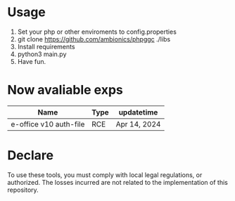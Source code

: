 # Usage
1. Set your php or other enviroments to config.properties
2. git clone https://github.com/ambionics/phpggc ./libs
3. Install requirements
4. python3 main.py
5. Have fun.

# Now avaliable exps
|Name|Type|updatetime|
|---|---|---|
|e-office v10 auth-file|RCE|Apr 14, 2024|

# Declare
To use these tools, you must comply with local legal regulations, or authorized. The losses incurred are not related to the implementation of this repository.
